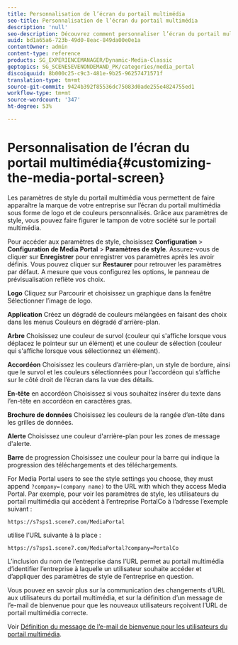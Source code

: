```yaml
---
title: Personnalisation de l’écran du portail multimédia
seo-title: Personnalisation de l’écran du portail multimédia
description: 'null'
seo-description: Découvrez comment personnaliser l’écran du portail multimédia.
uuid: bd1a65a6-723b-49d0-8eac-849da00e0e1a
contentOwner: admin
content-type: reference
products: SG_EXPERIENCEMANAGER/Dynamic-Media-Classic
geptopics: SG_SCENESEVENONDEMAND_PK/categories/media_portal
discoiquuid: 8b000c25-c9c3-481e-9b25-96257471571f
translation-type: tm+mt
source-git-commit: 9424b392f85536dc75083d0ade255e4824755ed1
workflow-type: tm+mt
source-wordcount: '347'
ht-degree: 53%

---
```



# Personnalisation de l’écran du portail multimédia{#customizing-the-media-portal-screen}

Les paramètres de style du portail multimédia vous permettent de faire apparaître la marque de votre entreprise sur l’écran du portail multimédia sous forme de logo et de couleurs personnalisés. Grâce aux paramètres de style, vous pouvez faire figurer le tampon de votre société sur le portail multimédia. 

Pour accéder aux paramètres de style, choisissez **Configuration** > **Configuration de Media Portal** > **Paramètres de style**. Assurez-vous de cliquer sur **Enregistrer** pour enregistrer vos paramètres après les avoir définis. Vous pouvez cliquer sur **Restaurer** pour retrouver les paramètres par défaut. A mesure que vous configurez les options, le panneau de prévisualisation reflète vos choix.

**Logo** Cliquez sur Parcourir et choisissez un graphique dans la fenêtre Sélectionner l’image de logo.

**Application** Créez un dégradé de couleurs mélangées en faisant des choix dans les menus Couleurs en dégradé d&#39;arrière-plan.

**Arbre** Choisissez une couleur de survol (couleur qui s&#39;affiche lorsque vous déplacez le pointeur sur un élément) et une couleur de sélection (couleur qui s&#39;affiche lorsque vous sélectionnez un élément).

**Accordéon** Choisissez les couleurs d’arrière-plan, un style de bordure, ainsi que le survol et les couleurs sélectionnées pour l’accordéon qui s’affiche sur le côté droit de l’écran dans la vue des détails.

**En-tête** en accordéon Choisissez si vous souhaitez insérer du texte dans l’en-tête en accordéon en caractères gras.

**Brochure de données** Choisissez les couleurs de la rangée d’en-tête dans les grilles de données.

**Alerte** Choisissez une couleur d&#39;arrière-plan pour les zones de message d&#39;alerte.

**Barre** de progression Choisissez une couleur pour la barre qui indique la progression des téléchargements et des téléchargements.

For Media Portal users to see the style settings you choose, they must append `?company=(company name)` to the URL with which they access Media Portal. Par exemple, pour voir les paramètres de style, les utilisateurs du portail multimédia qui accèdent à l’entreprise PortalCo à l’adresse l’exemple suivant :

`https://s7sps1.scene7.com/MediaPortal`

utilise l’URL suivante à la place :

`https://s7sps1.scene7.com/MediaPortal?company=PortalCo`

L’inclusion du nom de l’entreprise dans l’URL permet au portail multimédia d’identifier l’entreprise à laquelle un utilisateur souhaite accéder et d’appliquer des paramètres de style de l’entreprise en question.

Vous pouvez en savoir plus sur la communication des changements d’URL aux utilisateurs du portail multimédia, et sur la définition d’un message de l’e-mail de bienvenue pour que les nouveaux utilisateurs reçoivent l’URL de portail multimédia correcte.

Voir [Définition du message de l’e-mail de bienvenue pour les utilisateurs du portail multimédia](adding-media-portal-users.md#setting_up_the_welcome_e_mail_message_for_media_portal_users).

